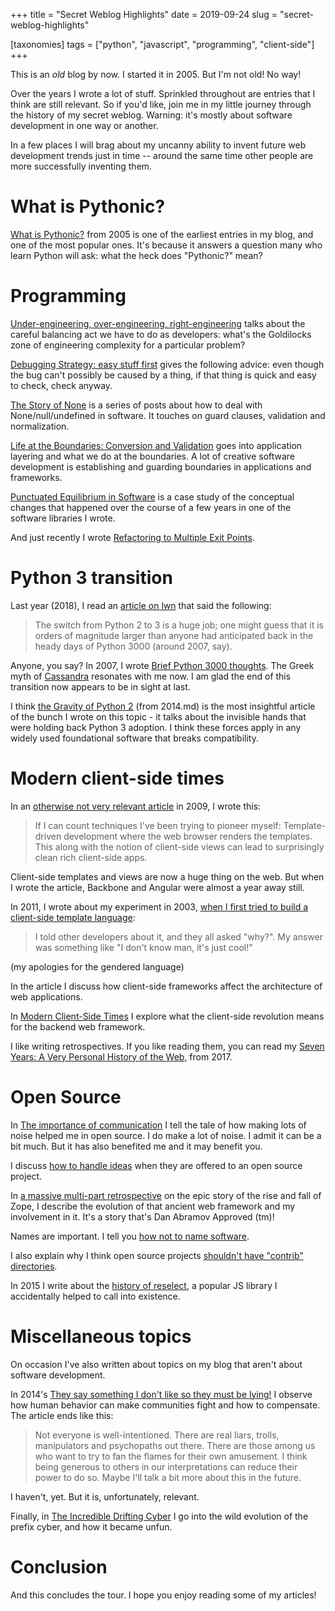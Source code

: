+++
title = "Secret Weblog Highlights"
date = 2019-09-24
slug = "secret-weblog-highlights"

[taxonomies]
tags = ["python", "javascript", "programming", "client-side"]
+++

This is an _old_ blog by now. I started it in 2005. But I'm not old! No
way!

Over the years I wrote a lot of stuff. Sprinkled throughout are entries
that I think are still relevant. So if you'd like, join me in my little
journey through the history of my secret weblog. Warning: it's mostly
about software development in one way or another.

In a few places I will brag about my uncanny ability to invent future
web development trends just in time -- around the same time other people
are more successfully inventing them.

# What is Pythonic?

[What is
Pythonic?](@/posts/what-is-pythonic.md)
from 2005 is one of the earliest entries in my blog, and one of the most
popular ones. It's because it answers a question many who learn Python
will ask: what the heck does "Pythonic?" mean?

# Programming

[Under-engineering, over-engineering,
right-engineering](@/posts/under-engineering-over-engineering-right-engineering.md)
talks about the careful balancing act we have to do as developers:
what's the Goldilocks zone of engineering complexity for a particular
problem?

[Debugging Strategy: easy stuff
first](@/posts/debugging-strategy-easy-stuff-first.md)
gives the following advice: even though the bug can't possibly be caused
by a thing, if that thing is quick and easy to check, check anyway.

[The Story of
None](@/posts/none_01_the_beginning.md) is a
series of posts about how to deal with
<span class="title-ref">None</span>/<span class="title-ref">null</span>/<span class="title-ref">undefined</span>
in software. It touches on guard clauses, validation and normalization.

[Life at the Boundaries: Conversion and
Validation](@/posts/conversion-and-validation.md)
goes into application layering and what we do at the boundaries. A lot
of creative software development is establishing and guarding boundaries
in applications and frameworks.

[Punctuated Equilibrium in
Software](@/posts/punctuated-equilibrium-in-software.md)
is a case study of the conceptual changes that happened over the course
of a few years in one of the software libraries I wrote.

And just recently I wrote [Refactoring to Multiple Exit
Points](@/posts/refactoring-to-multiple-exit-points.md).

# Python 3 transition

Last year (2018), I read an [article on
lwn](https://lwn.net/Articles/750833/) that said the following:

> The switch from Python 2 to 3 is a huge job; one might guess that it
> is orders of magnitude larger than anyone had anticipated back in the
> heady days of Python 3000 (around 2007, say).

Anyone, you say? In 2007, I wrote [Brief Python 3000
thoughts](@/posts/brief-python-3000-thoughts.md).
The Greek myth of [Cassandra](https://en.wikipedia.org/wiki/Cassandra)
resonates with me now. I am glad the end of this transition now appears
to be in sight at last.

I think [the Gravity of Python
2](@/posts/python-2-gravity.md) (from 2014.md)
is the most insightful article of the bunch I wrote on this topic - it
talks about the invisible hands that were holding back Python 3
adoption. I think these forces apply in any widely used foundational
software that breaks compatibility.

# Modern client-side times

In an [otherwise not very relevant
article](@/posts/new-year-s-python-meme.md)
in 2009, I wrote this:

> If I can count techniques I've been trying to pioneer myself:
> Template-driven development where the web browser renders the
> templates. This along with the notion of client-side views can lead to
> surprisingly clean rich client-side apps.

Client-side templates and views are now a huge thing on the web. But
when I wrote the article, Backbone and Angular were almost a year away
still.

In 2011, I wrote about my experiment in 2003, [when I first tried to
build a client-side template
language](@/posts/the-new-hot-thing-in-web-development-client-side-templating-languages.md):

> I told other developers about it, and they all asked "why?". My answer
> was something like "I don't know man, it's just cool!"

(my apologies for the gendered language)

In the article I discuss how client-side frameworks affect the
architecture of web applications.

In [Modern Client-Side
Times](@/posts/modern-client-side-times.md)
I explore what the client-side revolution means for the backend web
framework.

I like writing retrospectives. If you like reading them, you can read my
[Seven Years: A Very Personal History of the
Web](@/posts/seven-years-a-very-personal-history-of-the-web.md),
from 2017.

# Open Source

In [The importance of
communication](@/posts/titus-brown-on-the-importance-of-communication.md)
I tell the tale of how making lots of noise helped me in open source. I
do make a lot of noise. I admit it can be a bit much. But it has also
benefited me and it may benefit you.

I discuss [how to handle
ideas](@/posts/how-to-handle-ideas.md)
when they are offered to an open source project.

In [a massive multi-part
retrospective](@/posts/my-exit-from-zope.md)
on the epic story of the rise and fall of Zope, I describe the evolution
of that ancient web framework and my involvement in it. It's a story
that's Dan Abramov Approved (tm)!

Names are important. I tell you [how not to name
software](@/posts/on-naming-in-open-source.md).

I also explain why I think open source projects [shouldn't have
"contrib"
directories](@/posts/against-contrib.md).

In 2015 I write about the [history of
reselect](@/posts/a-brief-history-of-reselect.md),
a popular JS library I accidentally helped to call into existence.

# Miscellaneous topics

On occasion I've also written about topics on my blog that aren't about
software development.

In 2014's [They say something I don't like so they must be
lying!](@/posts/they-say-something-i-dont-like-so-they-must-be-lying.md)
I observe how human behavior can make communities fight and how to
compensate. The article ends like this:

> Not everyone is well-intentioned. There are real liars, trolls,
> manipulators and psychopaths out there. There are those among us who
> want to try to fan the flames for their own amusement. I think being
> generous to others in our interpretations can reduce their power to do
> so. Maybe I'll talk a bit more about this in the future.

I haven't, yet. But it is, unfortunately, relevant.

Finally, in [The Incredible Drifting
Cyber](@/posts/the-incredible-drifting-cyber.md)
I go into the wild evolution of the prefix
<span class="title-ref">cyber</span>, and how it became unfun.

# Conclusion

And this concludes the tour. I hope you enjoy reading some of my
articles!
